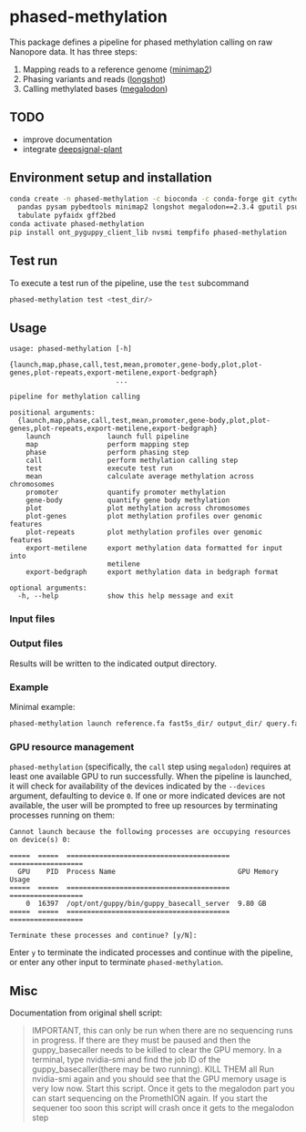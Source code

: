 # phased-methylation

This package defines a pipeline for phased methylation calling on raw Nanopore
data. It has three steps:

1. Mapping reads to a reference genome ([minimap2](https://github.com/lh3/minimap2))
2. Phasing variants and reads ([longshot](https://github.com/pjedge/longshot))
3. Calling methylated bases ([megalodon](https://nanoporetech.github.io/megalodon/index.html))

## TODO

- improve documentation
- integrate [deepsignal-plant](https://github.com/PengNi/deepsignal-plant)

## Environment setup and installation
```sh
conda create -n phased-methylation -c bioconda -c conda-forge git cython pytest \
  pandas pysam pybedtools minimap2 longshot megalodon==2.3.4 gputil psutil \
  tabulate pyfaidx gff2bed
conda activate phased-methylation
pip install ont_pyguppy_client_lib nvsmi tempfifo phased-methylation
```

## Test run

To execute a test run of the pipeline, use the `test` subcommand

```sh
phased-methylation test <test_dir/>
```

## Usage
```
usage: phased-methylation [-h]
                          {launch,map,phase,call,test,mean,promoter,gene-body,plot,plot-genes,plot-repeats,export-metilene,export-bedgraph}
                          ...

pipeline for methylation calling

positional arguments:
  {launch,map,phase,call,test,mean,promoter,gene-body,plot,plot-genes,plot-repeats,export-metilene,export-bedgraph}
    launch              launch full pipeline
    map                 perform mapping step
    phase               perform phasing step
    call                perform methylation calling step
    test                execute test run
    mean                calculate average methylation across chromosomes
    promoter            quantify promoter methylation
    gene-body           quantify gene body methylation
    plot                plot methylation across chromosomes
    plot-genes          plot methylation profiles over genomic features
    plot-repeats        plot methylation profiles over genomic features
    export-metilene     export methylation data formatted for input into
                        metilene
    export-bedgraph     export methylation data in bedgraph format

optional arguments:
  -h, --help            show this help message and exit

```

### Input files

### Output files
Results will be written to the indicated output directory.

### Example
Minimal example:
```sh
phased-methylation launch reference.fa fast5s_dir/ output_dir/ query.fastq
```

### GPU resource management
`phased-methylation` (specifically, the `call` step using `megalodon`) requires at least one available GPU to run successfully. When the pipeline is launched, it will check for availability of the devices indicated by the `--devices` argument, defaulting to device `0`. If one or more indicated devices are not available, the user will be prompted to free up resources by terminating processes running on them:

```
Cannot launch because the following processes are occupying resources on device(s) 0:

=====  =====  ========================================  ==================
  GPU    PID  Process Name                              GPU Memory Usage
=====  =====  ========================================  ==================
    0  16397  /opt/ont/guppy/bin/guppy_basecall_server  9.80 GB
=====  =====  ========================================  ==================

Terminate these processes and continue? [y/N]:
```

Enter `y` to terminate the indicated processes and continue with the pipeline,
or enter any other input to terminate `phased-methylation`.

## Misc

Documentation from original shell script:

> IMPORTANT, this can only be run when there are no sequencing runs in progress. If
> there are they must be paused and then the guppy_basecaller needs to be killed to
> clear the GPU memory. In a terminal, type nvidia-smi and find the job ID of the
> guppy_basecaller(there may be two running).  KILL THEM all Run nvidia-smi again and
> you should see that the GPU memory usage is very low now. Start this script.  Once
> it gets to the megalodon part you can start sequencing on the PromethION again. If
> you start the sequener too soon this script will crash once it gets to the megalodon
> step

